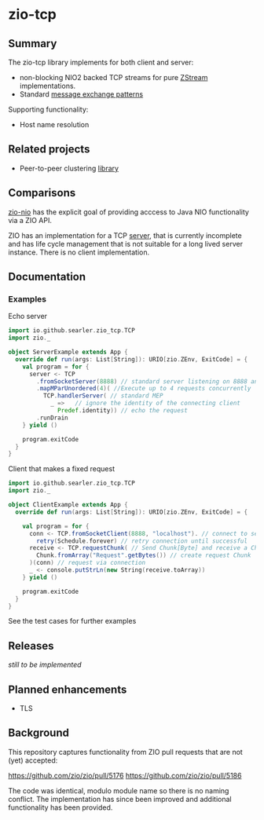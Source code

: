 # zio-tcp

## Summary

The zio-tcp library implements for both client and server:
* non-blocking NIO2 backed TCP streams for pure [ZStream](https://zio.dev/docs/datatypes/stream/stream) implementations.
* Standard [message exchange patterns](https://en.wikipedia.org/wiki/Enterprise_Integration_Patterns)

Supporting functionality:
* Host name resolution

## Related projects

* Peer-to-peer clustering [library](https://github.com/searler/zio-peer)

## Comparisons

 [zio-nio](https://zio.github.io/zio-nio/) has the explicit goal of providing acccess to Java NIO 
 functionality via a ZIO API.

ZIO has an implementation for a TCP 
[server](https://javadoc.io/static/dev.zio/zio-streams_2.12/1.0.9/zio/stream/ZStream$.html#fromSocketServer(port:Int,host:Option[String]):zio.stream.ZStream[zio.blocking.Blocking,Throwable,ZStreamPlatformSpecificConstructors.this.Connection]), 
that is currently incomplete and has life cycle management that is not suitable for a long lived server instance. There
is no client implementation.
 

## Documentation

### Examples

Echo server 
```scala
import io.github.searler.zio_tcp.TCP
import zio._

object ServerExample extends App {
  override def run(args: List[String]): URIO[zio.ZEnv, ExitCode] = {
    val program = for {
      server <- TCP
        .fromSocketServer(8888) // standard server listening on 8888 and wildcard bound
        .mapMParUnordered(4)( //Execute up to 4 requests concurrently
          TCP.handlerServer( // standard MEP
            _ =>   // ignore the identity of the connecting client
              Predef.identity)) // echo the request
        .runDrain
    } yield ()

    program.exitCode
  }
}
```

Client that makes a fixed request

```scala
import io.github.searler.zio_tcp.TCP
import zio._

object ClientExample extends App {
  override def run(args: List[String]): URIO[zio.ZEnv, ExitCode] = {

    val program = for {
      conn <- TCP.fromSocketClient(8888, "localhost"). // connect to server
        retry(Schedule.forever) // retry connection until successful
      receive <- TCP.requestChunk( // Send Chunk[Byte] and receive a Chunk[Byte]
        Chunk.fromArray("Request".getBytes()) // create request Chunk
      )(conn) // request via connection
      _ <- console.putStrLn(new String(receive.toArray))
    } yield ()

    program.exitCode
  }
}
```

See the test cases for further examples

## Releases
_still to be implemented_

## Planned enhancements

* TLS 

## Background
This repository captures functionality from ZIO pull requests that are not (yet) accepted:

https://github.com/zio/zio/pull/5176
https://github.com/zio/zio/pull/5186

The code was identical, modulo module name so there is no naming conflict.
The implementation has since been improved and additional functionality has been provided.


